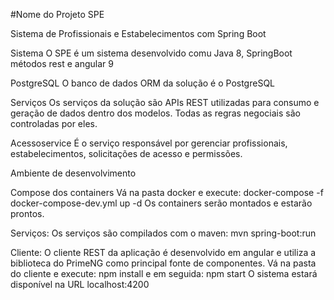 #Nome do Projeto
SPE

Sistema de Profissionais e Estabelecimentos com Spring Boot


Sistema
O SPE é um sistema desenvolvido comu Java 8, SpringBoot métodos rest e angular 9

PostgreSQL
O banco de dados ORM da solução é o PostgreSQL

Serviços
Os serviços da solução são APIs REST utilizadas para consumo e geração de dados dentro dos modelos. Todas as regras negociais são controladas por eles.

Acessoservice
É o serviço responsável por gerenciar profissionais, estabelecimentos, solicitações de acesso e permissões.

Ambiente de desenvolvimento

Compose dos containers
Vá na pasta docker e execute:
docker-compose -f docker-compose-dev.yml up -d
Os containers serão montados e estarão prontos.

Serviços:
Os serviços são compilados com o maven:
mvn spring-boot:run

Cliente:
O cliente REST da aplicação é desenvolvido em angular e utiliza a biblioteca do PrimeNG como principal fonte de componentes.
Vá na pasta do cliente e execute:
npm install
e em seguida:
npm start
O sistema estará disponível na URL localhost:4200
